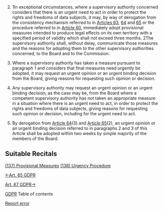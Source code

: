 


2. 1In exceptional circumstances, where a supervisory authority concerned considers that there is an urgent need to act in order to protect the rights and freedoms of data subjects, it may, by way of derogation from the consistency mechanism referred to in [Articles 63](https://gdpr-info.eu/art-63-gdpr/), [64](https://gdpr-info.eu/art-64-gdpr/) and [65](https://gdpr-info.eu/art-65-gdpr/) or the procedure referred to in [Article 60](https://gdpr-info.eu/art-60-gdpr/), immediately adopt provisional measures intended to produce legal effects on its own territory with a specified period of validity which shall not exceed three months. 2The supervisory authority shall, without delay, communicate those measures and the reasons for adopting them to the other supervisory authorities concerned, to the Board and to the Commission.

4. Where a supervisory authority has taken a measure pursuant to paragraph 1 and considers that final measures need urgently be adopted, it may request an urgent opinion or an urgent binding decision from the Board, giving reasons for requesting such opinion or decision.

6. Any supervisory authority may request an urgent opinion or an urgent binding decision, as the case may be, from the Board where a competent supervisory authority has not taken an appropriate measure in a situation where there is an urgent need to act, in order to protect the rights and freedoms of data subjects, giving reasons for requesting such opinion or decision, including for the urgent need to act.

8. By derogation from [Article 64](https://gdpr-info.eu/art-64-gdpr/)(3) and [Article 65](https://gdpr-info.eu/art-65-gdpr/)(2), an urgent opinion or an urgent binding decision referred to in paragraphs 2 and 3 of this Article shall be adopted within two weeks by simple majority of the members of the Board.




## Suitable Recitals



[(137) Provisional Measures](https://gdpr-info.eu/recitals/no-137/)
[(138) Urgency Procedure](https://gdpr-info.eu/recitals/no-138/)




[←Art. 65 GDPR](https://gdpr-info.eu/art-65-gdpr/ "Art. 65 GDPR - Dispute resolution by the Board")


[Art. 67 GDPR→](https://gdpr-info.eu/art-67-gdpr/ "Art. 67 GDPR - Exchange of information")



[GDPR](https://gdpr-info.eu)
Table of contents


[Report error](https://gdpr-info.eu/gf/?TB_iframe=true&height=306 "Your message")


